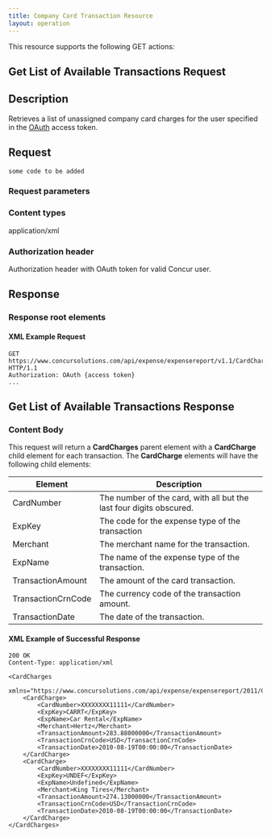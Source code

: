 ```yaml
---
title: Company Card Transaction Resource
layout: operation
---
```





This resource supports the following GET actions:

## Get List of Available Transactions Request

## Description
Retrieves a list of unassigned company card charges for the user specified in the [OAuth][1] access token.

## Request
```
some code to be added
```

### Request parameters

### Content types
application/xml

### Authorization header
Authorization header with OAuth token for valid Concur user.

## Response

### Response root elements

####  XML Example Request

    GET https://www.concursolutions.com/api/expense/expensereport/v1.1/CardCharges/ HTTP/1.1
    Authorization: OAuth {access token}
    ...

##  Get List of Available Transactions Response


### Content Body
This request will return a **CardCharges** parent element with a **CardCharge** child element for each transaction. The **CardCharge** elements will have the following child elements:  

|  Element |  Description |
| -------- | ------------ |
|  CardNumber |  The number of the card, with all but the last four digits obscured. |   |
|  ExpKey |  The code for the expense type of the transaction |
|  Merchant |  The merchant name for the transaction. |
|  ExpName |  The name of the expense type of the transaction. |
|  TransactionAmount |  The amount of the card transaction. |
|  TransactionCrnCode |  The currency code of the transaction amount. |
|  TransactionDate |  The date of the transaction. |


####  XML Example of Successful Response

    200 OK
    Content-Type: application/xml

    <CardCharges
        xmlns="https://www.concursolutions.com/api/expense/expensereport/2011/03">
        <CardCharge>
            <CardNumber>XXXXXXXX11111</CardNumber>
            <ExpKey>CARRT</ExpKey>
            <ExpName>Car Rental</ExpName>
            <Merchant>Hertz</Merchant>
            <TransactionAmount>283.88000000</TransactionAmount>
            <TransactionCrnCode>USD</TransactionCrnCode>
            <TransactionDate>2010-08-19T00:00:00</TransactionDate>
        </CardCharge>
        <CardCharge>
            <CardNumber>XXXXXXXX11111</CardNumber>
            <ExpKey>UNDEF</ExpKey>
            <ExpName>Undefined</ExpName>
            <Merchant>King Tires</Merchant>
            <TransactionAmount>274.13000000</TransactionAmount>
            <TransactionCrnCode>USD</TransactionCrnCode>
            <TransactionDate>2010-08-19T00:00:00</TransactionDate>
        </CardCharge>
    </CardCharges>

  


[1]: https://developer.concur.com/oauth-20
[2]: https://developer.concur.com/reference/http-codes
